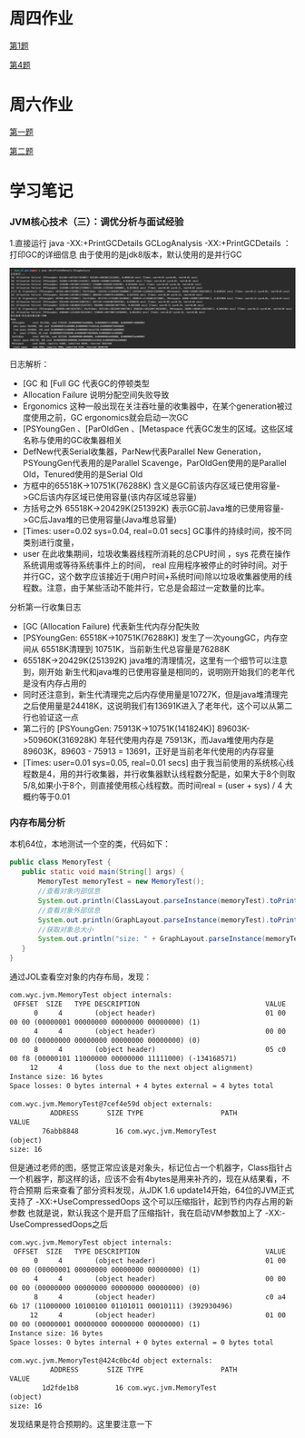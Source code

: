 # 周四作业
[第1题](work1.md)

[第4题](work4.md)
# 周六作业
[第一题](work01.md)

[第二题](Work2.java)
# 学习笔记
### JVM核心技术（三）：调优分析与面试经验
1.直接运行 java -XX:+PrintGCDetails GCLogAnalysis
-XX:+PrintGCDetails ： 打印GC的详细信息
由于使用的是jdk8版本，默认使用的是并行GC

![avatar](img/JVM01.jpg)

日志解析：
 * [GC 和 [Full GC  代表GC的停顿类型
 * Allocation Failure 说明分配空间失败导致
 * Ergonomics 这种一般出现在关注吞吐量的收集器中，在某个generation被过度使用之前，GC ergonomics就会启动一次GC
 * [PSYoungGen 、[ParOldGen 、[Metaspace 代表GC发生的区域。这些区域名称与使用的GC收集器相关
 * DefNew代表Serial收集器，ParNew代表Parallel New Generation，PSYoungGen代表用的是Parallel Scavenge，ParOldGen使用的是Parallel Old，Tenured使用的是Serial Old
 * 方框中的65518K->10751K(76288K) 含义是GC前该内存区域已使用容量->GC后该内存区域已使用容量(该内存区域总容量)
 * 方括号之外 65518K->20429K(251392K) 表示GC前Java堆的已使用容量->GC后Java堆的已使用容量(Java堆总容量)
 * [Times: user=0.02 sys=0.04, real=0.01 secs] GC事件的持续时间，按不同类别进行度量，
 * user 在此收集期间，垃圾收集器线程所消耗的总CPU时间 ，sys 花费在操作系统调用或等待系统事件上的时间， real 应用程序被停止的时钟时间。对于并行GC，这个数字应该接近于(用户时间+系统时间)除以垃圾收集器使用的线程数。注意，由于某些活动不能并行，它总是会超过一定数量的比率。

分析第一行收集日志
 * [GC (Allocation Failure) 代表新生代内存分配失败
 * [PSYoungGen: 65518K->10751K(76288K)] 发生了一次youngGC，内存空间从 65518K清理到 10751K，当前新生代总容量是76288K
 * 65518K->20429K(251392K) java堆的清理情况，这里有一个细节可以注意到，刚开始 新生代和java堆的已使用容量是相同的，说明刚开始我们的老年代是没有内存占用的
 * 同时还注意到，新生代清理完之后内存使用量是10727K，但是java堆清理完之后使用量是24418K，这说明我们有13691K进入了老年代，这个可以从第二行也验证这一点
 * 第二行的 [PSYoungGen: 75913K->10751K(141824K)] 89603K->50960K(316928K) 年轻代使用内存是 75913K，而Java堆使用内存是89603K，89603 - 75913 = 13691，正好是当前老年代使用的内存容量
 *  [Times: user=0.01 sys=0.05, real=0.01 secs] 由于我当前使用的系统核心线程数是4，用的并行收集器，并行收集器默认线程数分配是，如果大于8个则取5/8,如果小于8个，则直接使用核心线程数。而时间real = (user + sys) / 4 大概约等于0.01

 
 ### 内存布局分析
 本机64位，本地测试一个空的类，代码如下：
 ```java
public class MemoryTest {
    public static void main(String[] args) {
        MemoryTest memoryTest = new MemoryTest();
        //查看对象内部信息
        System.out.println(ClassLayout.parseInstance(memoryTest).toPrintable());
        //查看对象外部信息
        System.out.println(GraphLayout.parseInstance(memoryTest).toPrintable());
        //获取对象总大小
        System.out.println("size: " + GraphLayout.parseInstance(memoryTest).totalSize());
    }
}
```
通过JOL查看空对象的内存布局，发现：
```text
com.wyc.jvm.MemoryTest object internals:
 OFFSET  SIZE   TYPE DESCRIPTION                               VALUE
      0     4        (object header)                           01 00 00 00 (00000001 00000000 00000000 00000000) (1)
      4     4        (object header)                           00 00 00 00 (00000000 00000000 00000000 00000000) (0)
      8     4        (object header)                           05 c0 00 f8 (00000101 11000000 00000000 11111000) (-134168571)
     12     4        (loss due to the next object alignment)
Instance size: 16 bytes
Space losses: 0 bytes internal + 4 bytes external = 4 bytes total

com.wyc.jvm.MemoryTest@7cef4e59d object externals:
          ADDRESS       SIZE TYPE                   PATH                           VALUE
        76abb8848         16 com.wyc.jvm.MemoryTest                                (object)
size: 16
```
但是通过老师的图，感觉正常应该是对象头，标记位占一个机器字，Class指针占一个机器字，那这样的话，应该不会有4bytes是用来补齐的，现在从结果看，不符合预期
后来查看了部分资料发现，从JDK 1.6 update14开始，64位的JVM正式支持了 -XX:+UseCompressedOops 这个可以压缩指针，起到节约内存占用的新参数
也就是说，默认我这个是开启了压缩指针，我在启动VM参数加上了 -XX:-UseCompressedOops之后
```text
com.wyc.jvm.MemoryTest object internals:
 OFFSET  SIZE   TYPE DESCRIPTION                               VALUE
      0     4        (object header)                           01 00 00 00 (00000001 00000000 00000000 00000000) (1)
      4     4        (object header)                           00 00 00 00 (00000000 00000000 00000000 00000000) (0)
      8     4        (object header)                           c0 a4 6b 17 (11000000 10100100 01101011 00010111) (392930496)
     12     4        (object header)                           01 00 00 00 (00000001 00000000 00000000 00000000) (1)
Instance size: 16 bytes
Space losses: 0 bytes internal + 0 bytes external = 0 bytes total

com.wyc.jvm.MemoryTest@424c0bc4d object externals:
          ADDRESS       SIZE TYPE                   PATH                           VALUE
        1d2fde1b8         16 com.wyc.jvm.MemoryTest                                (object)
size: 16
```
发现结果是符合预期的。这里要注意一下